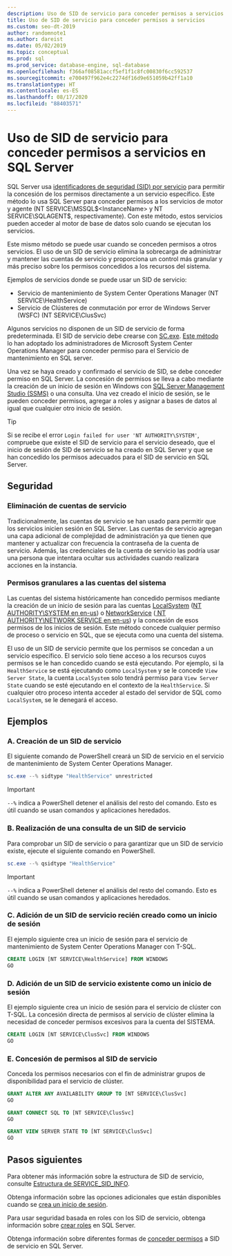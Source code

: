```yaml
---
description: Uso de SID de servicio para conceder permisos a servicios en SQL Server
title: Uso de SID de servicio para conceder permisos a servicios
ms.custom: seo-dt-2019
author: randomnote1
ms.author: dareist
ms.date: 05/02/2019
ms.topic: conceptual
ms.prod: sql
ms.prod_service: database-engine, sql-database
ms.openlocfilehash: f366af08581accf5ef1f1c8fc00830f6cc592537
ms.sourcegitcommit: e700497f962e4c2274df16d9e651059b42ff1a10
ms.translationtype: HT
ms.contentlocale: es-ES
ms.lasthandoff: 08/17/2020
ms.locfileid: "88403571"
---
```

# <a name="using-service-sids-to-grant-permissions-to-services-in-sql-server"></a>Uso de SID de servicio para conceder permisos a servicios en SQL Server

SQL Server usa [identificadores de seguridad (SID) por servicio](https://support.microsoft.com/help/2620201/sql-server-uses-a-service-sid-to-provide-service-isolation) para permitir la concesión de los permisos directamente a un servicio específico. Este método lo usa SQL Server para conceder permisos a los servicios de motor y agente (NT SERVICE\MSSQL$<InstanceName> y NT SERVICE\SQLAGENT$<InstanceName>, respectivamente). Con este método, estos servicios pueden acceder al motor de base de datos solo cuando se ejecutan los servicios.

Este mismo método se puede usar cuando se conceden permisos a otros servicios. El uso de un SID de servicio elimina la sobrecarga de administrar y mantener las cuentas de servicio y proporciona un control más granular y más preciso sobre los permisos concedidos a los recursos del sistema.

Ejemplos de servicios donde se puede usar un SID de servicio:

- Servicio de mantenimiento de System Center Operations Manager (NT SERVICE\HealthService)
- Servicio de Clústeres de conmutación por error de Windows Server (WSFC) (NT SERVICE\ClusSvc)

Algunos servicios no disponen de un SID de servicio de forma predeterminada. El SID de servicio debe crearse con [SC.exe](/windows/desktop/services/configuring-a-service-using-sc). [Este método](https://kevinholman.com/2016/08/25/sql-mp-run-as-accounts-no-longer-required/) lo han adoptado los administradores de Microsoft System Center Operations Manager para conceder permiso para el Servicio de mantenimiento en SQL server.

Una vez se haya creado y confirmado el servicio de SID, se debe conceder permiso en SQL Server. La concesión de permisos se lleva a cabo mediante la creación de un inicio de sesión en Windows con [SQL Server Management Studio (SSMS)](/sql/ssms/download-sql-server-management-studio-ssms) o una consulta. Una vez creado el inicio de sesión, se le pueden conceder permisos, agregar a roles y asignar a bases de datos al igual que cualquier otro inicio de sesión.

> [!TIP]
> Si se recibe el error `Login failed for user 'NT AUTHORITY\SYSTEM'`, compruebe que existe el SID de servicio para el servicio deseado, que el inicio de sesión de SID de servicio se ha creado en SQL Server y que se han concedido los permisos adecuados para el SID de servicio en SQL Server.

## <a name="security"></a>Seguridad

### <a name="eliminate-service-accounts"></a>Eliminación de cuentas de servicio

Tradicionalmente, las cuentas de servicio se han usado para permitir que los servicios inicien sesión en SQL Server. Las cuentas de servicio agregan una capa adicional de complejidad de administración ya que tienen que mantener y actualizar con frecuencia la contraseña de la cuenta de servicio. Además, las credenciales de la cuenta de servicio las podría usar una persona que intentara ocultar sus actividades cuando realizara acciones en la instancia.

### <a name="granular-permissions-to-system-accounts"></a>Permisos granulares a las cuentas del sistema

Las cuentas del sistema históricamente han concedido permisos mediante la creación de un inicio de sesión para las cuentas [LocalSystem](https://msdn.microsoft.com/library/windows/desktop/ms684190) ([NT AUTHORITY\SYSTEM en en-us](/sql/database-engine/configure-windows/configure-windows-service-accounts-and-permissions#Localized_service_names)) o [NetworkService](/windows/desktop/Services/networkservice-account) ([ NT AUTHORITY\NETWORK SERVICE en en-us](/sql/database-engine/configure-windows/configure-windows-service-accounts-and-permissions?#Localized_service_names)) y la concesión de esos permisos de los inicios de sesión. Este método concede cualquier permiso de proceso o servicio en SQL, que se ejecuta como una cuenta del sistema.

El uso de un SID de servicio permite que los permisos se concedan a un servicio específico. El servicio solo tiene acceso a los recursos cuyos permisos se le han concedido cuando se está ejecutando. Por ejemplo, si la `HealthService` se está ejecutando como `LocalSystem` y se le concede `View Server State`, la cuenta `LocalSystem` solo tendrá permiso para `View Server State` cuando se esté ejecutando en el contexto de la `HealthService`. Si cualquier otro proceso intenta acceder al estado del servidor de SQL como `LocalSystem`, se le denegará el acceso.

## <a name="examples"></a>Ejemplos

### <a name="a-create-a-service-sid"></a>A. Creación de un SID de servicio

El siguiente comando de PowerShell creará un SID de servicio en el servicio de mantenimiento de System Center Operations Manager.

```PowerShell
sc.exe --% sidtype "HealthService" unrestricted
```

> [!IMPORTANT]
> `--%` indica a PowerShell detener el análisis del resto del comando. Esto es útil cuando se usan comandos y aplicaciones heredados.

### <a name="b-query-a-service-sid"></a>B. Realización de una consulta de un SID de servicio

Para comprobar un SID de servicio o para garantizar que un SID de servicio existe, ejecute el siguiente comando en PowerShell.

```PowerShell
sc.exe --% qsidtype "HealthService"
```

> [!IMPORTANT]
> `--%` indica a PowerShell detener el análisis del resto del comando. Esto es útil cuando se usan comandos y aplicaciones heredados.

### <a name="c-add-a-newly-created-service-sid-as-a-login"></a>C. Adición de un SID de servicio recién creado como un inicio de sesión

El ejemplo siguiente crea un inicio de sesión para el servicio de mantenimiento de System Center Operations Manager con T-SQL.

```SQL
CREATE LOGIN [NT SERVICE\HealthService] FROM WINDOWS
GO
```

### <a name="d-add-an-existing-service-sid-as-a-login"></a>D. Adición de un SID de servicio existente como un inicio de sesión

El ejemplo siguiente crea un inicio de sesión para el servicio de clúster con T-SQL. La concesión directa de permisos al servicio de clúster elimina la necesidad de conceder permisos excesivos para la cuenta del SISTEMA.

```SQL
CREATE LOGIN [NT SERVICE\ClusSvc] FROM WINDOWS
GO
```

### <a name="e-grant-permissions-to-a-service-sid"></a>E. Concesión de permisos al SID de servicio

Conceda los permisos necesarios con el fin de administrar grupos de disponibilidad para el servicio de clúster.

```SQL
GRANT ALTER ANY AVAILABILITY GROUP TO [NT SERVICE\ClusSvc]
GO

GRANT CONNECT SQL TO [NT SERVICE\ClusSvc]
GO

GRANT VIEW SERVER STATE TO [NT SERVICE\ClusSvc]
GO
```

## <a name="next-steps"></a>Pasos siguientes

Para obtener más información sobre la estructura de SID de servicio, consulte [Estructura de SERVICE_SID_INFO](/windows/win32/api/winsvc/ns-winsvc-service_sid_info).

Obtenga información sobre las opciones adicionales que están disponibles cuando se [crea un inicio de sesión](/sql/t-sql/statements/create-login-transact-sql).

Para usar seguridad basada en roles con los SID de servicio, obtenga información sobre [crear roles](/sql/t-sql/statements/create-role-transact-sql) en SQL Server.

Obtenga información sobre diferentes formas de [conceder permisos](/sql/t-sql/statements/grant-transact-sql) a SID de servicio en SQL Server.
